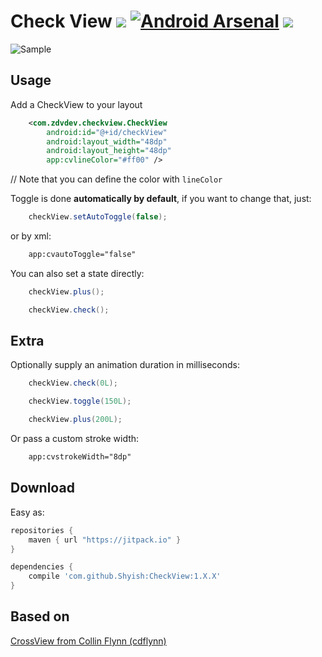 # Check View [![](https://jitpack.io/v/Shyish/CheckView.svg)](https://jitpack.io/#Shyish/CheckView) [![Android Arsenal](https://img.shields.io/badge/Android%20Arsenal-CheckView-green.svg?style=true)](https://android-arsenal.com/details/1/3968) <a href="http://www.methodscount.com/?lib=com.github.Shyish%3ACheckView%3A%2B"><img src="https://img.shields.io/badge/Methods and size-102 | 10 KB-e91e63.svg"/></a>


![Sample](https://github.com/Shyish/CheckView/blob/master/gifs/checkview.gif?raw=true)

## Usage
   
Add a CheckView to your layout
```xml
    <com.zdvdev.checkview.CheckView
        android:id="@+id/checkView"
        android:layout_width="48dp"
        android:layout_height="48dp"
        app:cvlineColor="#ff00" />
```

// Note that you can define the color with `lineColor`

Toggle is done **automatically by default**, if you want to change that, just:

```java
    checkView.setAutoToggle(false);
```

or by xml:

```xml
    app:cvautoToggle="false"
```

You can also set a state directly:
```java
    checkView.plus();
```
```java
    checkView.check();
```

## Extra

Optionally supply an animation duration in milliseconds:

```java
    checkView.check(0L);
```

```java
    checkView.toggle(150L);
```

```java
    checkView.plus(200L);
```

Or pass a custom stroke width:

```xml
    app:cvstrokeWidth="8dp"
```

## Download

Easy as:

```gradle
repositories {
    maven { url "https://jitpack.io" }
}

dependencies {
    compile 'com.github.Shyish:CheckView:1.X.X'
}
```

## Based on

[CrossView from Collin Flynn (cdflynn)](https://github.com/cdflynn/crossview)
